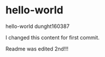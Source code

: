 # hello-world
hello-world dunght160387

I changed this content for first commit.

Readme was edited 2nd!!!
